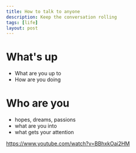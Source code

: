 ```yaml
---
title: How to talk to anyone
description: Keep the conversation rolling
tags: [life]
layout: post
---
```


# What's up

- What are you up to
- How are you doing


# Who are you

- hopes, dreams, passions
- what are you into
- what gets your attention



https://www.youtube.com/watch?v=BBhxkOai2HM
